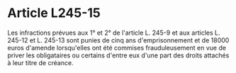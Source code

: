 # Article L245-15

Les infractions prévues aux 1° et 2° de l'article L. 245-9 et aux articles L. 245-12 et L. 245-13 sont punies de cinq ans d'emprisonnement et de 18000 euros d'amende lorsqu'elles ont été commises frauduleusement en vue de priver les obligataires ou certains d'entre eux d'une part des droits attachés à leur titre de créance.